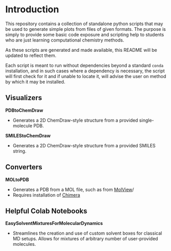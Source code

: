 # Introduction

This repository contains a collection of standalone python scripts that may be used to generate simple plots from files of given formats.
The purpose is simply to provide some basic code exposure and scripting help to students who are just learning computational chemistry methods.

As these scripts are generated and made available, this README will be updated to reflect them.

Each script is meant to run without dependencies beyond a standard `conda` installation, and in such cases where a dependency is necessary, 
the script will first check for it and if unable to locate it, will advise the user on method by which it may be installed.

## Visualizers

**PDBtoChemDraw**
- Generates a 2D ChemDraw-style structure from a provided single-molecule PDB.

**SMILEStoChemDraw**
- Generates a 2D ChemDraw-style structure from a provided SMILES string.

## Converters

**MOLtoPDB**
- Generates a PDB from a MOL file, such as from [MolView](https://molview.org)/
- Requires installation of [Chimera](https://www.cgl.ucsf.edu/chimera/)

## Helpful Colab Notebooks
**EasySolventMixturesForMolecularDynamics**
- Streamlines the creation and use of custom solvent boxes for classical MD setups.  Allows for mixtures of arbitrary number of user-provided molecules.
